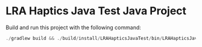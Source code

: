 # LRA Haptics Java Test Java Project

Build and run this project with the following command:
```java
./gradlew build && ./build/install/LRAHapticsJavaTest/bin/LRAHapticsJavaTest
```
